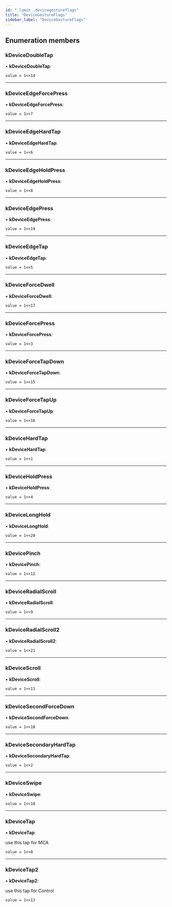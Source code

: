 ```yaml
---
id: "_lumin_.devicegestureflags"
title: "DeviceGestureFlags"
sidebar_label: "DeviceGestureFlags"
---
```


## Enumeration members

###  kDeviceDoubleTap

• **kDeviceDoubleTap**:

`value = 1<<14`

___

###  kDeviceEdgeForcePress

• **kDeviceEdgeForcePress**:

`value = 1<<7`

___

###  kDeviceEdgeHardTap

• **kDeviceEdgeHardTap**:

`value = 1<<6`

___

###  kDeviceEdgeHoldPress

• **kDeviceEdgeHoldPress**:

`value = 1<<8`

___

###  kDeviceEdgePress

• **kDeviceEdgePress**:

`value = 1<<19`

___

###  kDeviceEdgeTap

• **kDeviceEdgeTap**:

`value = 1<<5`

___

###  kDeviceForceDwell

• **kDeviceForceDwell**:

`value = 1<<17`

___

###  kDeviceForcePress

• **kDeviceForcePress**:

`value = 1<<3`

___

###  kDeviceForceTapDown

• **kDeviceForceTapDown**:

`value = 1<<15`

___

###  kDeviceForceTapUp

• **kDeviceForceTapUp**:

`value = 1<<16`

___

###  kDeviceHardTap

• **kDeviceHardTap**:

`value = 1<<1`

___

###  kDeviceHoldPress

• **kDeviceHoldPress**:

`value = 1<<4`

___

###  kDeviceLongHold

• **kDeviceLongHold**:

`value = 1<<20`

___

###  kDevicePinch

• **kDevicePinch**:

`value = 1<<12`

___

###  kDeviceRadialScroll

• **kDeviceRadialScroll**:

`value = 1<<9`

___

###  kDeviceRadialScroll2

• **kDeviceRadialScroll2**:

`value = 1<<21`

___

###  kDeviceScroll

• **kDeviceScroll**:

`value = 1<<11`

___

###  kDeviceSecondForceDown

• **kDeviceSecondForceDown**:

`value = 1<<18`

___

###  kDeviceSecondaryHardTap

• **kDeviceSecondaryHardTap**:

`value = 1<<2`

___

###  kDeviceSwipe

• **kDeviceSwipe**:

`value = 1<<10`

___

###  kDeviceTap

• **kDeviceTap**:

use this tap for MCA

`value = 1<<0`

___

###  kDeviceTap2

• **kDeviceTap2**:

use this tap for Control

`value = 1<<13`
